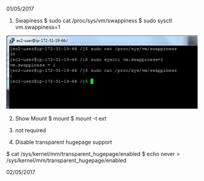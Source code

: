 01/05/2017

1. Swapiness
$ sudo cat /proc/sys/vm/swappiness
$ sudo sysctl vm.swappiness=1

<center> <img src="png/1_preinstall-swapiness.PNG"> </center>

2. Show Mount 
$ mount
$ mount -t ext

3. not required

4. Disable transparent hugepage support

$ cat /sys/kernel/mm/transparent_hugepage/enabled
$ echo never > /sys/kernel/mm/transparent_hugepage/enabled

02/05/2017